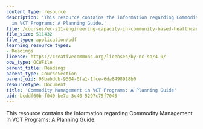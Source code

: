 ```yaml
---
content_type: resource
description: 'This resource contains the information regarding Commodity Management
  in VCT Programs: A Planning Guide.'
file: /courses/ec-s11-engineering-capacity-in-community-based-healthcare-fall-2005/bcddf60bf040be7a3c405297c75f7045_MITEC_S11F05_vct_rpm.pdf
file_size: 511432
file_type: application/pdf
learning_resource_types:
- Readings
license: https://creativecommons.org/licenses/by-nc-sa/4.0/
ocw_type: OCWFile
parent_title: Readings
parent_type: CourseSection
parent_uid: 98babddb-9504-0fa1-1fce-6da8498918b0
resourcetype: Document
title: 'Commodity Management in VCT Programs: A Planning Guide'
uid: bcddf60b-f040-be7a-3c40-5297c75f7045
---
```

This resource contains the information regarding Commodity Management in VCT Programs: A Planning Guide.